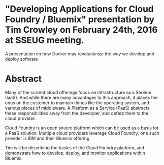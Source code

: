 # "Developing Applications for Cloud Foundry / Bluemix" presentation by Tim Crowley on February 24th, 2016 at SSEUG meeting.

A presentation on how Docker may revolutionize the way we develop and deploy software

# Abstract
Many of the current cloud offerings focus on Infrastructure as a Service (IaaS). And while there are many advantages to this approach, it places the onus on the customer to maintain things like the operating system, and various pieces of middleware. A Platform as a Service (PaaS) abstracts these responsibilities away from the developer, and defers them to the cloud provider.

Cloud Foundry is an open source platform which can be used as a basis for a PaaS solution. Multiple cloud providers leverage Cloud Foundry; one such provider is IBM and their Bluemix offering.

Tim will be describing the basics of the Cloud Foundry platform, and demonstrate how to develop, deploy, and monitor applications within Bluemix.
